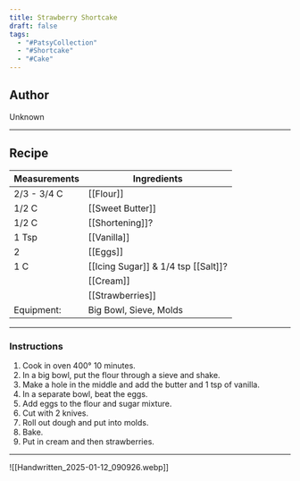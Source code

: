 ```yaml
---
title: Strawberry Shortcake
draft: false
tags:
  - "#PatsyCollection"
  - "#Shortcake"
  - "#Cake"
---
```

## Author
Unknown
___
## Recipe

| Measurements  | Ingredients              |
| :------------ | ------------------------ |
|2/3 - 3/4 C|[[Flour]]|
|1/2 C|[[Sweet Butter]]|
|1/2 C|[[Shortening]]?|
|1 Tsp|[[Vanilla]]|
|2|[[Eggs]]|
|1 C|[[Icing Sugar]] & 1/4 tsp [[Salt]]?|
||[[Cream]]|
||[[Strawberries]]|
|Equipment:|Big Bowl, Sieve, Molds|
___
### Instructions
1. Cook in oven 400° 10 minutes.
2. In a big bowl, put the flour through a sieve and shake.
3. Make a hole in the middle and add the butter and 1 tsp of vanilla.
4. In a separate bowl, beat the eggs.
5. Add eggs to the flour and sugar mixture.
6. Cut with 2 knives.
7. Roll out dough and put into molds.
8. Bake.
9. Put in cream and then strawberries.
___
![[Handwritten_2025-01-12_090926.webp]]